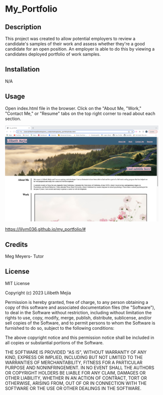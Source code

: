 # My_Portfolio

## Description
This project was created to allow potential employers to review a candidate's samples of their work and assess whether they're a good candidate for an open position. An employer is able to do this by viewing a candidates deployed portfolio of work samples. 

## Installation
N/A

## Usage
Open index.html file in the browser. Click on the "About Me, "Work," "Contact Me," or "Resume" tabs on the top right corner to read about each section.

![alt text](./assets/images/screenshot-2.png)

https://lilym036.github.io/my_portfolio/#

## Credits
Meg Meyers- Tutor

## License
MIT License

Copyright (c) 2023 Lilibeth Mejia

Permission is hereby granted, free of charge, to any person obtaining a copy
of this software and associated documentation files (the "Software"), to deal
in the Software without restriction, including without limitation the rights
to use, copy, modify, merge, publish, distribute, sublicense, and/or sell
copies of the Software, and to permit persons to whom the Software is
furnished to do so, subject to the following conditions:

The above copyright notice and this permission notice shall be included in all
copies or substantial portions of the Software.

THE SOFTWARE IS PROVIDED "AS IS", WITHOUT WARRANTY OF ANY KIND, EXPRESS OR
IMPLIED, INCLUDING BUT NOT LIMITED TO THE WARRANTIES OF MERCHANTABILITY,
FITNESS FOR A PARTICULAR PURPOSE AND NONINFRINGEMENT. IN NO EVENT SHALL THE
AUTHORS OR COPYRIGHT HOLDERS BE LIABLE FOR ANY CLAIM, DAMAGES OR OTHER
LIABILITY, WHETHER IN AN ACTION OF CONTRACT, TORT OR OTHERWISE, ARISING FROM,
OUT OF OR IN CONNECTION WITH THE SOFTWARE OR THE USE OR OTHER DEALINGS IN THE
SOFTWARE.


